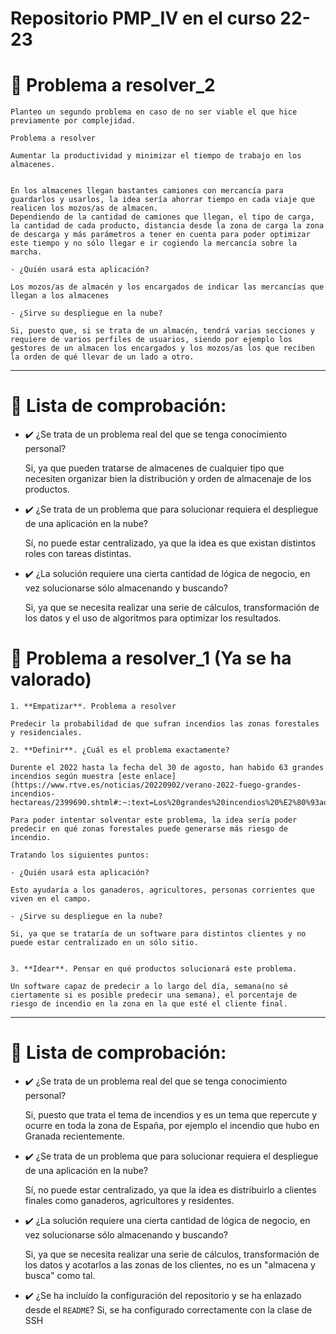 
# Repositorio PMP_IV en el curso 22-23





# :thought_balloon: Problema a resolver_2 

    Planteo un segundo problema en caso de no ser viable el que hice previamente por complejidad.

    Problema a resolver    

    Aumentar la productividad y minimizar el tiempo de trabajo en los almacenes.


    En los almacenes llegan bastantes camiones con mercancía para guardarlos y usarlos, la idea sería ahorrar tiempo en cada viaje que realicen los mozos/as de almacen.
    Dependiendo de la cantidad de camiones que llegan, el tipo de carga, la cantidad de cada producto, distancia desde la zona de carga la zona de descarga y más parámetros a tener en cuenta para poder optimizar este tiempo y no sólo llegar e ir cogiendo la mercancía sobre la marcha.
    
    - ¿Quién usará esta aplicación?

    Los mozos/as de almacén y los encargados de indicar las mercancías que llegan a los almacenes

    - ¿Sirve su despliegue en la nube?

    Si, puesto que, si se trata de un almacén, tendrá varias secciones y requiere de varios perfiles de usuarios, siendo por ejemplo los gestores de un almacen los encargados y los mozos/as los que reciben la orden de qué llevar de un lado a otro.

    

    


***
# :bookmark_tabs: Lista de comprobación: 

- :heavy_check_mark: ¿Se trata de un problema real del que se tenga conocimiento personal? <br/>
    
    Si, ya que pueden tratarse de almacenes de cualquier tipo que necesiten organizar bien la distribución y orden de almacenaje de los productos.


- :heavy_check_mark: ¿Se trata de un problema que para solucionar requiera el despliegue de una aplicación en la nube? <br/>
    
    Sí, no puede estar centralizado, ya que la idea es que existan distintos roles con tareas distintas.

- :heavy_check_mark: ¿La solución requiere una cierta cantidad de lógica de negocio, en vez solucionarse sólo almacenando y buscando?  <br/>
    
    Si, ya que se necesita realizar una serie de cálculos, transformación de los datos y el uso de algoritmos para optimizar los resultados.

# :thought_balloon: Problema a resolver_1 (Ya se ha valorado)

    1. **Empatizar**. Problema a resolver    

    Predecir la probabilidad de que sufran incendios las zonas forestales y residenciales.

    2. **Definir**. ¿Cuál es el problema exactamente?

    Durente el 2022 hasta la fecha del 30 de agosto, han habido 63 grandes incendios según muestra [este enlace](https://www.rtve.es/noticias/20220902/verano-2022-fuego-grandes-incendios-hectareas/2399690.shtml#:~:text=Los%20grandes%20incendios%20%E2%80%93aquellos%20que,sobre%20Incendios%20Forestales%20(EFFIS).)

    Para poder intentar solventar este problema, la idea sería poder predecir en qué zonas forestales puede generarse más riesgo de incendio.

    Tratando los siguientes puntos:

    - ¿Quién usará esta aplicación?

    Esto ayudaría a los ganaderos, agricultores, personas corrientes que viven en el campo. 

    - ¿Sirve su despliegue en la nube?

    Si, ya que se trataría de un software para distintos clientes y no puede estar centralizado en un sólo sitio.


    3. **Idear**. Pensar en qué productos solucionará este problema.

    Un software capaz de predecir a lo largo del día, semana(no sé ciertamente si es posible predecir una semana), el porcentaje de riesgo de incendio en la zona en la que esté el cliente final.

    


***
# :bookmark_tabs: Lista de comprobación: 

- :heavy_check_mark: ¿Se trata de un problema real del que se tenga conocimiento personal? <br/>
    
    Si, puesto que trata el tema de incendios y es un tema que repercute y ocurre en toda la zona de España, por ejemplo el incendio que hubo en Granada recientemente.


- :heavy_check_mark: ¿Se trata de un problema que para solucionar requiera el despliegue de una aplicación en la nube? <br/>
    
    Sí, no puede estar centralizado, ya que la idea es distribuirlo a clientes finales como ganaderos, agricultores y residentes.

- :heavy_check_mark: ¿La solución requiere una cierta cantidad de lógica de negocio, en vez solucionarse sólo almacenando y buscando?  <br/>
    
    Si, ya que se necesita realizar una serie de cálculos, transformación de los datos y acotarlos a las zonas de los clientes, no es un "almacena y busca" como tal.

- :heavy_check_mark: ¿Se ha incluído la configuración del repositorio y se ha enlazado desde el `README`?
    Si, se ha configurado correctamente con la clase de SSH
